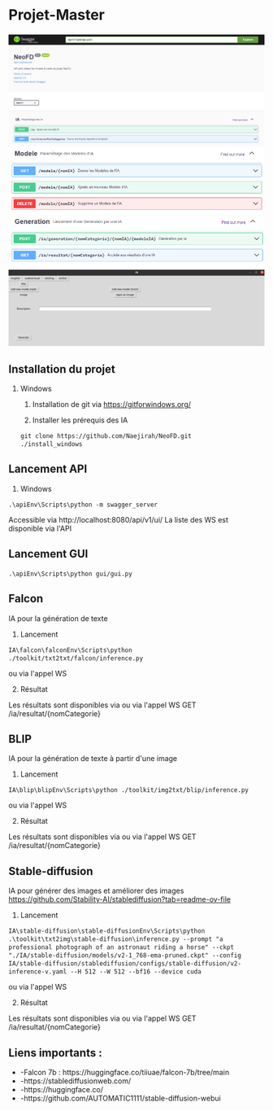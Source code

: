# Projet-Master

![Image swagger](./doc/swagger.png)
![Image swagger](./doc/swagger_mod.png)
![Image swagger](./doc/swagger_gen.png)
![Image IHM](./doc/gui.png)

## Installation du projet

1. Windows

    1. Installation de git via https://gitforwindows.org/

    2. Installer les prérequis des IA
    ```commandline
    git clone https://github.com/Naejirah/NeoFD.git
    ./install_windows
    ``` 

## Lancement API

1. Windows
```commandline
.\apiEnv\Scripts\python -m swagger_server
``` 

Accessible via http://localhost:8080/api/v1/ui/
La liste des WS est disponible via l'API 

## Lancement GUI

```commandline
.\apiEnv\Scripts\python gui/gui.py
``` 

## Falcon

IA pour la génération de texte

1. Lancement
```commandline
IA\falcon\falconEnv\Scripts\python ./toolkit/txt2txt/falcon/inference.py
``` 
ou via l'appel WS

2. Résultat

Les résultats sont disponibles via ou via l'appel WS GET /ia/resultat/{nomCategorie}

## BLIP

IA pour la génération de texte à partir d'une image

1. Lancement
```commandline
IA\blip\blipEnv\Scripts\python ./toolkit/img2txt/blip/inference.py
``` 
ou via l'appel WS

2. Résultat

Les résultats sont disponibles via ou via l'appel WS GET /ia/resultat/{nomCategorie}


## Stable-diffusion

IA pour générer des images et améliorer des images
https://github.com/Stability-AI/stablediffusion?tab=readme-ov-file

1. Lancement
```commandline
IA\stable-diffusion\stable-diffusionEnv\Scripts\python .\toolkit\txt2img\stable-diffusion\inference.py --prompt "a professional photograph of an astronaut riding a horse" --ckpt "./IA/stable-diffusion/models/v2-1_768-ema-pruned.ckpt" --config IA/stable-diffusion/stablediffusion/configs/stable-diffusion/v2-inference-v.yaml --H 512 --W 512 --bf16 --device cuda
``` 
ou via l'appel WS

2. Résultat

Les résultats sont disponibles via ou via l'appel WS GET /ia/resultat/{nomCategorie}


## Liens importants :
<ul>
  <li>-Falcon 7b : https://huggingface.co/tiiuae/falcon-7b/tree/main</li>
  <li>-https://stablediffusionweb.com/</li>
  <li>-https://huggingface.co/</li>
  <li>-https://github.com/AUTOMATIC1111/stable-diffusion-webui</li>
</ul>